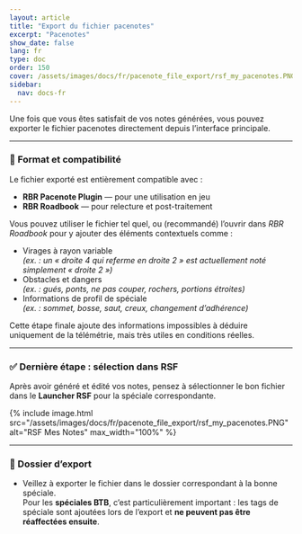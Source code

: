 ```yaml
---
layout: article
title: "Export du fichier pacenotes"
excerpt: "Pacenotes"
show_date: false
lang: fr
type: doc
order: 150
cover: /assets/images/docs/fr/pacenote_file_export/rsf_my_pacenotes.PNG
sidebar:
  nav: docs-fr
---
```


Une fois que vous êtes satisfait de vos notes générées, vous pouvez exporter le fichier pacenotes directement depuis l’interface principale.

---

### 📂 Format et compatibilité

Le fichier exporté est entièrement compatible avec :

- **RBR Pacenote Plugin** — pour une utilisation en jeu  
- **RBR Roadbook** — pour relecture et post-traitement

Vous pouvez utiliser le fichier tel quel, ou (recommandé) l’ouvrir dans *RBR Roadbook* pour y ajouter des éléments contextuels comme :

- Virages à rayon variable  
  *(ex. : un « droite 4 qui referme en droite 2 » est actuellement noté simplement « droite 2 »)*  
- Obstacles et dangers  
  *(ex. : gués, ponts, ne pas couper, rochers, portions étroites)*  
- Informations de profil de spéciale  
  *(ex. : sommet, bosse, saut, creux, changement d’adhérence)*

Cette étape finale ajoute des informations impossibles à déduire uniquement de la télémétrie, mais très utiles en conditions réelles.

---

### ✅ Dernière étape : sélection dans RSF

Après avoir généré et édité vos notes, pensez à sélectionner le bon fichier dans le **Launcher RSF** pour la spéciale correspondante.

{% include image.html
   src="/assets/images/docs/fr/pacenote_file_export/rsf_my_pacenotes.PNG"
   alt="RSF Mes Notes"
   max_width="100%" %}


---

### 📌 Dossier d’export

- Veillez à exporter le fichier dans le dossier correspondant à la bonne spéciale.  
  Pour les **spéciales BTB**, c’est particulièrement important : les tags de spéciale sont ajoutées lors de l’export et **ne peuvent pas être réaffectées ensuite**.
